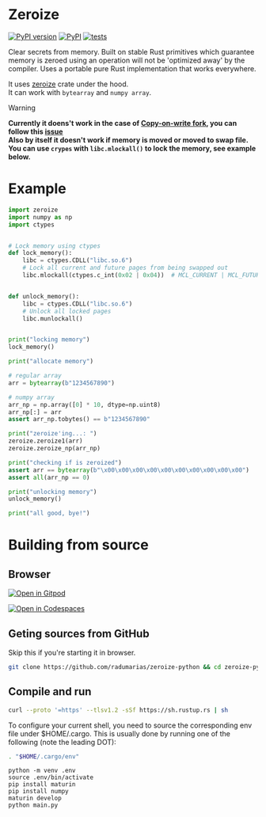 # Zeroize

[![PyPI version](https://badge.fury.io/py/zeroize.svg)](https://badge.fury.io/py/zeroize)
[![PyPI](https://github.com/radumarias/zeroize-python/actions/workflows/PyPI.yml/badge.svg)](https://github.com/radumarias/zeroize-python/actions/workflows/PyPI.yml)
[![tests](https://github.com/radumarias/zeroize-python/actions/workflows/tests.yml/badge.svg)](https://github.com/radumarias/zeroize-python/actions/workflows/tests.yml)

Clear secrets from memory. Built on stable Rust primitives which guarantee memory is zeroed using an operation will not be 'optimized away' by the compiler.
Uses a portable pure Rust implementation that works everywhere.

It uses [zeroize](https://crates.io/crates/zeroize) crate under the hood.  
It can work with `bytearray` and `numpy array`.

> [!WARNING]
> **Currently it doens't work in the case of [Copy-on-write fork](https://en.wikipedia.org/wiki/Copy-on-write), you can follow this [issue](https://github.com/radumarias/zeroize-python/issues/1)  
> Also by itself it doesn't work if memory is moved or moved to swap file. You can use `crypes` with `libc.mlockall()` to lock the memory, see example below.**

# Example

```python
import zeroize
import numpy as np
import ctypes


# Lock memory using ctypes
def lock_memory():
    libc = ctypes.CDLL("libc.so.6")
    # Lock all current and future pages from being swapped out
    libc.mlockall(ctypes.c_int(0x02 | 0x04))  # MCL_CURRENT | MCL_FUTURE


def unlock_memory():
    libc = ctypes.CDLL("libc.so.6")
    # Unlock all locked pages
    libc.munlockall()


print("locking memory")
lock_memory()

print("allocate memory")

# regular array
arr = bytearray(b"1234567890")

# numpy array
arr_np = np.array([0] * 10, dtype=np.uint8)
arr_np[:] = arr
assert arr_np.tobytes() == b"1234567890"

print("zeroize'ing...: ")
zeroize.zeroize1(arr)
zeroize.zeroize_np(arr_np)

print("checking if is zeroized")
assert arr == bytearray(b"\x00\x00\x00\x00\x00\x00\x00\x00\x00\x00")
assert all(arr_np == 0)

print("unlocking memory")
unlock_memory()

print("all good, bye!")
```

# Building from source

## Browser

[![Open in Gitpod](https://gitpod.io/button/open-in-gitpod.svg)](https://gitpod.io/#https://github.com/radumarias/zeroize-python)

[![Open in Codespaces](https://github.com/codespaces/badge.svg)](https://github.com/codespaces/new/?repo=radumarias%2Fzeroize-python&ref=main)

## Geting sources from GitHub
Skip this if you're starting it in browser.

```bash
git clone https://github.com/radumarias/zeroize-python && cd zeroize-python
```

## Compile and run

```bash
curl --proto '=https' --tlsv1.2 -sSf https://sh.rustup.rs | sh
```
To configure your current shell, you need to source
the corresponding env file under $HOME/.cargo.
This is usually done by running one of the following (note the leading DOT):
```bash
. "$HOME/.cargo/env"
```
```
python -m venv .env
source .env/bin/activate
pip install maturin
pip install numpy
maturin develop
python main.py
```

